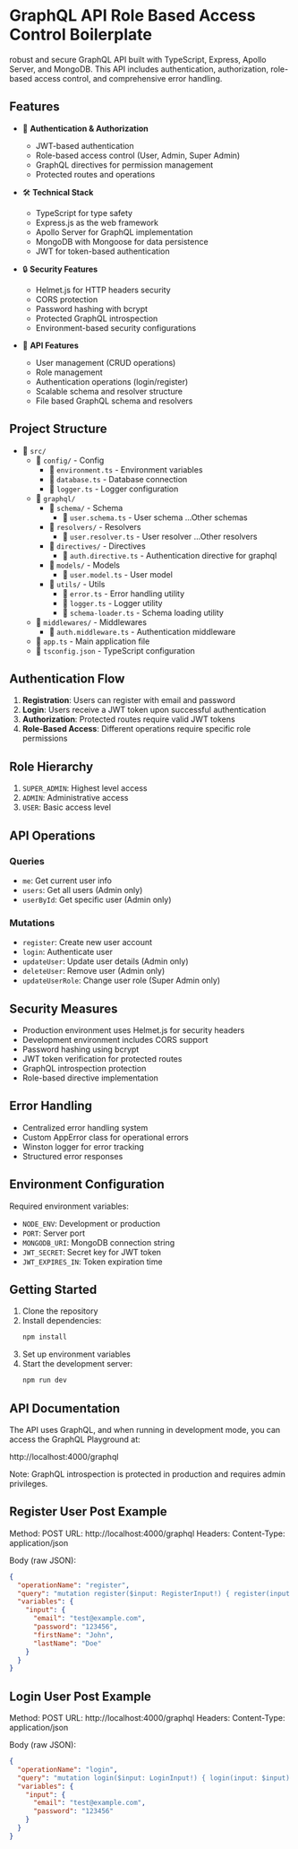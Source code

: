 # GraphQL API Role Based Access Control Boilerplate

 robust and secure GraphQL API built with TypeScript, Express, Apollo Server, and MongoDB. This API includes authentication, authorization, role-based access control, and comprehensive error handling.

## Features

- 🔐 **Authentication & Authorization**
  - JWT-based authentication
  - Role-based access control (User, Admin, Super Admin)
  - GraphQL directives for permission management
  - Protected routes and operations

- 🛠 **Technical Stack**
  - TypeScript for type safety
  - Express.js as the web framework
  - Apollo Server for GraphQL implementation
  - MongoDB with Mongoose for data persistence
  - JWT for token-based authentication

- 🔒 **Security Features**
  - Helmet.js for HTTP headers security
  - CORS protection
  - Password hashing with bcrypt
  - Protected GraphQL introspection
  - Environment-based security configurations

- 📝 **API Features**
  - User management (CRUD operations)
  - Role management
  - Authentication operations (login/register)
  - Scalable schema and resolver structure
  - File based GraphQL schema and resolvers

## Project Structure

- 📁 `src/`
  - 📁 `config/` - Config
    - 📄 `environment.ts` - Environment variables
    - 📄 `database.ts` - Database connection
    - 📄 `logger.ts` - Logger configuration
  - 📁 `graphql/` 
    - 📁 `schema/` - Schema
      - 📄 `user.schema.ts` - User schema
      ...Other schemas
    - 📁 `resolvers/` - Resolvers
      - 📄 `user.resolver.ts` - User resolver
      ...Other resolvers
    - 📁 `directives/` - Directives
      - 📄 `auth.directive.ts` - Authentication directive for graphql
    - 📁 `models/` - Models
      - 📄 `user.model.ts` - User model
    - 📁 `utils/` - Utils
      - 📄 `error.ts` - Error handling utility
      - 📄 `logger.ts` - Logger utility
      - 📄 `schema-loader.ts` - Schema loading utility
  - 📁 `middlewares/` - Middlewares
    - 📄 `auth.middleware.ts` - Authentication middleware
  - 📄 `app.ts` - Main application file
  - 📄 `tsconfig.json` - TypeScript configuration
      
      

## Authentication Flow

1. **Registration**: Users can register with email and password
2. **Login**: Users receive a JWT token upon successful authentication
3. **Authorization**: Protected routes require valid JWT tokens
4. **Role-Based Access**: Different operations require specific role permissions

## Role Hierarchy

1. `SUPER_ADMIN`: Highest level access
2. `ADMIN`: Administrative access
3. `USER`: Basic access level

## API Operations

### Queries
- `me`: Get current user info
- `users`: Get all users (Admin only)
- `userById`: Get specific user (Admin only)

### Mutations
- `register`: Create new user account
- `login`: Authenticate user
- `updateUser`: Update user details (Admin only)
- `deleteUser`: Remove user (Admin only)
- `updateUserRole`: Change user role (Super Admin only)

## Security Measures

- Production environment uses Helmet.js for security headers
- Development environment includes CORS support
- Password hashing using bcrypt
- JWT token verification for protected routes
- GraphQL introspection protection
- Role-based directive implementation

## Error Handling

- Centralized error handling system
- Custom AppError class for operational errors
- Winston logger for error tracking
- Structured error responses

## Environment Configuration
Required environment variables:
- `NODE_ENV`: Development or production
- `PORT`: Server port
- `MONGODB_URI`: MongoDB connection string
- `JWT_SECRET`: Secret key for JWT token
- `JWT_EXPIRES_IN`: Token expiration time


## Getting Started

1. Clone the repository
2. Install dependencies:
   ```bash
   npm install
   ```
3. Set up environment variables
4. Start the development server:
   ```bash
   npm run dev
   ```

## API Documentation

The API uses GraphQL, and when running in development mode, you can access the GraphQL Playground at:

http://localhost:4000/graphql


Note: GraphQL introspection is protected in production and requires admin privileges.

## Register User Post Example

Method: POST
URL: http://localhost:4000/graphql
Headers: 
  Content-Type: application/json

Body (raw JSON):
```json
{
  "operationName": "register",
  "query": "mutation register($input: RegisterInput!) { register(input: $input) { token user { id email firstName lastName } } }",
  "variables": {
    "input": {
      "email": "test@example.com",
      "password": "123456",
      "firstName": "John",
      "lastName": "Doe"
    }
  }
}
```

## Login User Post Example

Method: POST
URL: http://localhost:4000/graphql
Headers: 
  Content-Type: application/json

Body (raw JSON):
```json
{
  "operationName": "login",
  "query": "mutation login($input: LoginInput!) { login(input: $input) { token user { id email firstName lastName } } }",
  "variables": {
    "input": {
      "email": "test@example.com",
      "password": "123456"
    }
  }
}
```

